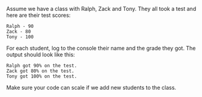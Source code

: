 Assume we have a class with Ralph, Zack and Tony. They all took a test and here are their test scores:

```
Ralph - 90
Zack - 80
Tony - 100
```

For each student, log to the console their name and the grade they got. The output should look like this:

```
Ralph got 90% on the test.
Zack got 80% on the test.
Tony got 100% on the test.
```

Make sure your code can scale if we add new students to the class.
